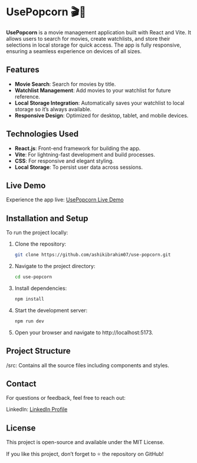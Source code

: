 # UsePopcorn 🎬🍿

**UsePopcorn** is a movie management application built with React and Vite. It allows users to search for movies, create watchlists, and store their selections in local storage for quick access. The app is fully responsive, ensuring a seamless experience on devices of all sizes.

## Features

- **Movie Search**: Search for movies by title.
- **Watchlist Management**: Add movies to your watchlist for future reference.
- **Local Storage Integration**: Automatically saves your watchlist to local storage so it’s always available.
- **Responsive Design**: Optimized for desktop, tablet, and mobile devices.

## Technologies Used

- **React.js**: Front-end framework for building the app.
- **Vite**: For lightning-fast development and build processes.
- **CSS**: For responsive and elegant styling.
- **Local Storage**: To persist user data across sessions.

## Live Demo

Experience the app live: [UsePopcorn Live Demo](https://use-popcorn-navy.vercel.app/)

## Installation and Setup

To run the project locally:

1. Clone the repository:
   ```bash
   git clone https://github.com/ashikibrahim07/use-popcorn.git
   ```
2. Navigate to the project directory:
   ```bash
   cd use-popcorn
   ```
3. Install dependencies:
   ```bash
   npm install
   ```
4. Start the development server:
   ```bash
   npm run dev
   ```
5. Open your browser and navigate to http://localhost:5173.

## Project Structure

/src: Contains all the source files including components and styles.

## Contact

For questions or feedback, feel free to reach out:

LinkedIn: [LinkedIn Profile](https://www.linkedin.com/in/ashik-ibrahim-s/)

## License

This project is open-source and available under the MIT License.

If you like this project, don’t forget to ⭐️ the repository on GitHub!
